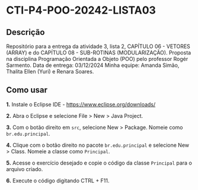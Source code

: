 # CTI-P4-POO-20242-LISTA03

## Descrição

Repositório para a entrega da atividade 3, lista 2, CAPÍTULO 06 - VETORES (ARRAY) e do CAPÍTULO 08 - SUB-ROTINAS (MODULARIZAÇÃO). Proposta na disciplina Programação Orientada a Objeto (POO) pelo professor Rogér Sarmento. Data de entrega: 03/12/2024 Minha equipe: Amanda Simão, Thalita Ellen (Yuri) e Renara Soares.

## Como usar
**1.** Instale o Eclipse IDE - https://www.eclipse.org/downloads/

**2.** Abra o Eclipse e selecione File > New > Java Project.

**3.** Com o botão direito em `src`, selecione New > Package. Nomeie como `br.edu.principal`.

**4.** Clique com o botão direito no pacote `br.edu.principal` e selecione New > Class. Nomeie a classe como `Principal`.

**5.** Acesse o exercício desejado e copie o código da classe `Principal` para o arquivo criado.

**6.** Execute o código digitando CTRL + F11.
